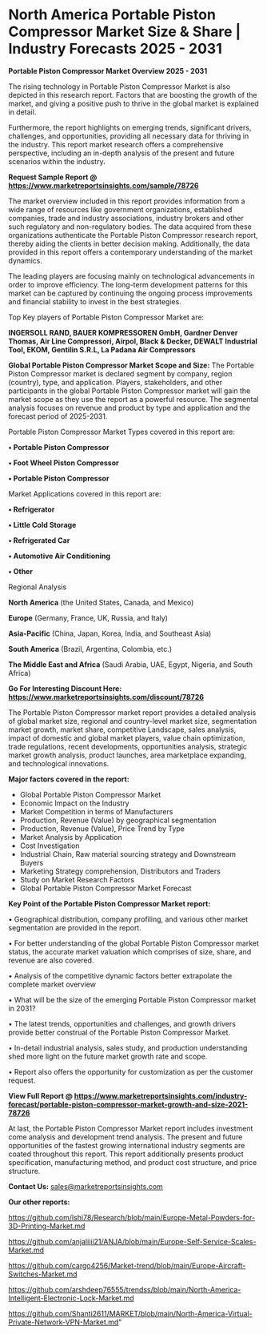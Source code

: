  # North America Portable Piston Compressor Market Size & Share | Industry Forecasts 2025 - 2031

<Strong> Portable Piston Compressor Market Overview 2025 - 2031</strong>

The rising technology in Portable Piston Compressor Market is also depicted in this research report. Factors that are boosting the growth of the market, and giving a positive push to thrive in the global market is explained in detail.

Furthermore, the report highlights on emerging trends, significant drivers, challenges, and opportunities, providing all necessary data for thriving in the industry. This report market research offers a comprehensive perspective, including an in-depth analysis of the present and future scenarios within the industry.

<strong>Request Sample Report @ <a href=https://www.marketreportsinsights.com/sample/78726>https://www.marketreportsinsights.com/sample/78726</a></strong>

The market overview included in this report provides information from a wide range of resources like government organizations, established companies, trade and industry associations, industry brokers and other such regulatory and non-regulatory bodies. The data acquired from these organizations authenticate the Portable Piston Compressor research report, thereby aiding the clients in better decision making. Additionally, the data provided in this report offers a contemporary understanding of the market dynamics.

The leading players are focusing mainly on technological advancements in order to improve efficiency. The long-term development patterns for this market can be captured by continuing the ongoing process improvements and financial stability to invest in the best strategies.

Top Key players of Portable Piston Compressor Market are:

<strong>INGERSOLL RAND, BAUER KOMPRESSOREN GmbH, Gardner Denver Thomas, Air Line Compressori, Airpol, Black & Decker, DEWALT Industrial Tool, EKOM, Gentilin S.R.L, La Padana Air Compressors</strong>

<strong><b>Global Portable Piston Compressor Market Scope and Size:</b></strong>
The Portable Piston Compressor market is declared segment by company, region (country), type, and application. Players, stakeholders, and other participants in the global Portable Piston Compressor market will gain the market scope as they use the report as a powerful resource. The segmental analysis focuses on revenue and product by type and application and the forecast period of 2025-2031.

Portable Piston Compressor Market Types covered in this report are:

<strong>• Portable Piston Compressor

• Foot Wheel Piston Compressor

• Portable Piston Compressor</strong>

Market Applications covered in this report are:

<strong>• Refrigerator

• Little Cold Storage

• Refrigerated Car

• Automotive Air Conditioning

• Other</strong> 

Regional Analysis

<strong>North America</strong> (the United States, Canada, and Mexico)

<strong>Europe</strong> (Germany, France, UK, Russia, and Italy)

<strong>Asia-Pacific</strong> (China, Japan, Korea, India, and Southeast Asia)

<strong>South America</strong> (Brazil, Argentina, Colombia, etc.)

<strong>The Middle East and Africa</strong> (Saudi Arabia, UAE, Egypt, Nigeria, and South Africa)

<strong>Go For Interesting Discount Here: <a href=https://www.marketreportsinsights.com/discount/78726>https://www.marketreportsinsights.com/discount/78726</a></strong>

The Portable Piston Compressor market report provides a detailed analysis of global market size, regional and country-level market size, segmentation market growth, market share, competitive Landscape, sales analysis, impact of domestic and global market players, value chain optimization, trade regulations, recent developments, opportunities analysis, strategic market growth analysis, product launches, area marketplace expanding, and technological innovations.

<strong><b>Major factors covered in the report:</b></strong>
<ul>
  <li>Global Portable Piston Compressor Market </li>
  <li>Economic Impact on the Industry</li>
  <li>Market Competition in terms of Manufacturers</li>
  <li>Production, Revenue (Value) by geographical segmentation</li>
  <li>Production, Revenue (Value), Price Trend by Type</li>
  <li>Market Analysis by Application</li>
  <li>Cost Investigation</li>
  <li>Industrial Chain, Raw material sourcing strategy and Downstream Buyers</li>
  <li>Marketing Strategy comprehension, Distributors and Traders</li>
  <li>Study on Market Research Factors</li>
  <li>Global Portable Piston Compressor Market Forecast</li>
</ul>

<strong><b>Key Point of the Portable Piston Compressor Market report:</b></strong>

• Geographical distribution, company profiling, and various other market segmentation are provided in the report.

• For better understanding of the global Portable Piston Compressor market status, the accurate market valuation which comprises of size, share, and revenue are also covered.

• Analysis of the competitive dynamic factors better extrapolate the complete market overview

• What will be the size of the emerging Portable Piston Compressor market in 2031?

• The latest trends, opportunities and challenges, and growth drivers provide better construal of the Portable Piston Compressor Market.

• In-detail industrial analysis, sales study, and production understanding shed more light on the future market growth rate and scope.

• Report also offers the opportunity for customization as per the customer request.

<strong><b>View Full Report @ <a href=https://www.marketreportsinsights.com/industry-forecast/portable-piston-compressor-market-growth-and-size-2021-78726>https://www.marketreportsinsights.com/industry-forecast/portable-piston-compressor-market-growth-and-size-2021-78726</a></b></strong>


At last, the Portable Piston Compressor Market report includes investment come analysis and development trend analysis. The present and future opportunities of the fastest growing international industry segments are coated throughout this report. This report additionally presents product specification, manufacturing method, and product cost structure, and price structure.

<strong>Contact Us:</strong>
sales@marketreportsinsights.com

<strong>Our other reports:</strong>

<a href=https://github.com/Ishi78/Research/blob/main/Europe-Metal-Powders-for-3D-Printing-Market.md>https://github.com/Ishi78/Research/blob/main/Europe-Metal-Powders-for-3D-Printing-Market.md</a>

<a href=https://github.com/anjaliiii21/ANJA/blob/main/Europe-Self-Service-Scales-Market.md>https://github.com/anjaliiii21/ANJA/blob/main/Europe-Self-Service-Scales-Market.md</a>

<a href=https://github.com/cargo4256/Market-trend/blob/main/Europe-Aircraft-Switches-Market.md>https://github.com/cargo4256/Market-trend/blob/main/Europe-Aircraft-Switches-Market.md</a>

<a href=https://github.com/arshdeep76555/trendss/blob/main/North-America-Intelligent-Electronic-Lock-Market.md>https://github.com/arshdeep76555/trendss/blob/main/North-America-Intelligent-Electronic-Lock-Market.md</a>

<a href=https://github.com/Shanti2611/MARKET/blob/main/North-America-Virtual-Private-Network-VPN-Market.md>https://github.com/Shanti2611/MARKET/blob/main/North-America-Virtual-Private-Network-VPN-Market.md</a>"
